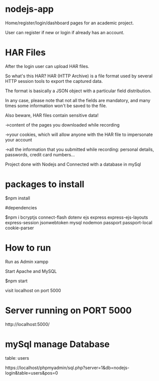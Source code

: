 # nodejs-app

Home/register/login/dashboard pages for an academic project. 

User can register if new or login if already has an account. 

# HAR Files

After the login user can upload HAR files. 

So what's this HAR? HAR (HTTP Archive) is a file format used by several HTTP session tools to export the captured data. 

The format is basically a JSON object with a particular field distribution. 

In any case, please note that not all the fields are mandatory, and many times some information won't be saved to the file.

Also beware, HAR files contain sensitive data!

->content of the pages you downloaded while recording

->your cookies, which will allow anyone with the HAR file to impersonate your account

->all the information that you submitted while recording: personal details, passwords, credit card numbers...


Project done with Nodejs and
Connected with a database in mySql 

# packages to install 

$npm install

#dependencies

$npm i bcryptjs 
    connect-flash 
    dotenv
    ejs
    express
    express-ejs-layouts
    express-session
    jsonwebtoken
    mysql
    nodemon
    passport
    passport-local
    cookie-parser

# How to run

Run as Admin xampp 

Start Apache and MySQL

$npm start

visit localhost on port 5000

# Server running on PORT 5000

http://localhost:5000/

# mySql manage Database

table: users

https://localhost/phpmyadmin/sql.php?server=1&db=nodejs-login&table=users&pos=0
